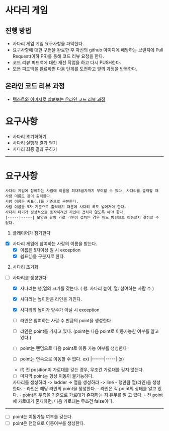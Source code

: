 # 사다리 게임
## 진행 방법
* 사다리 게임 게임 요구사항을 파악한다.
* 요구사항에 대한 구현을 완료한 후 자신의 github 아이디에 해당하는 브랜치에 Pull Request(이하 PR)를 통해 코드 리뷰 요청을 한다.
* 코드 리뷰 피드백에 대한 개선 작업을 하고 다시 PUSH한다.
* 모든 피드백을 완료하면 다음 단계를 도전하고 앞의 과정을 반복한다.

## 온라인 코드 리뷰 과정
* [텍스트와 이미지로 살펴보는 온라인 코드 리뷰 과정](https://github.com/nextstep-step/nextstep-docs/tree/master/codereview)


# 요구사항
- 사다리 초기화하기
- 사다리 실행해 결과 얻기
- 사다리 최종 결과 구하기

----
# 요구사항
```
사다리 게임에 참여하는 사람에 이름을 최대5글자까지 부여할 수 있다. 사다리를 출력할 때 사람 이름도 같이 출력한다.
사람 이름은 쉼표(,)를 기준으로 구분한다.
사람 이름을 5자 기준으로 출력하기 때문에 사다리 폭도 넓어져야 한다.
사다리 타기가 정상적으로 동작하려면 라인이 겹치지 않도록 해야 한다.
|-----|-----| 모양과 같이 가로 라인이 겹치는 경우 어느 방향으로 이동할지 결정할 수 없다.
```
1. 플레이어가 참가한다 
- [x] 사다리 게임에 참여하는 사람의 이름을 받는다.
    -[x] 이름은 5자이상 일 시 exception
    -[x] 쉼표(,)를 구분자로 한다.
    
2. 사다리 초기화
- [ ] 사다리를 생성한다.
    -[x] 사다리는 행,열의 크기를 갖는다. ( 행: 사다리 높이, 열: 참여하는 사람 수 )
    -[x] 사다리는 높이만큼 라인을 가진다.
    -[x] 사다리의 높이가 양수가 아닐 시 exception
    
    -[ ] 라인은 참여하는 사람 수 만큼의 point을 생성한다
    -[ ] 라인은 point를 가지고 있다. (point는 다음 point로 이동가능한 여부를 알고 있다.)
    -[ ] point는 랜덤으로 다음 point로 이동 가능 여부를 생성한다
    -[ ] point는 연속으로 이동할 수 없다. ex) |------|-----| (x)
    - if) 전 position이 가로대를 갖는 경우, 무조건 가로대를 갖지 않는다.
    -[ ] 마지막 point는 항상 이동이 불가능하다.
      
    사다리를 생성하라 -> ladder -> 열을 생성하라 -> line
                     - 행만큼 열(라인)을 생성한다.
                     - 라인은 해당 라인의 point을 생성한다. 
                     - 라인은 각 point의 상태를 알고 있다.
                     - point은 우측을 기준으로 가로대가 존재하는 지 유무를 알 고 있다.
                     - 전 point에 가로대가 존재하면, 다음 가로대는 무조건 false이다.
----
- [ ] point는 이동가능 여부를 갖는다.
- [ ] point은 랜덤으로 이동여부를 생성한다.
